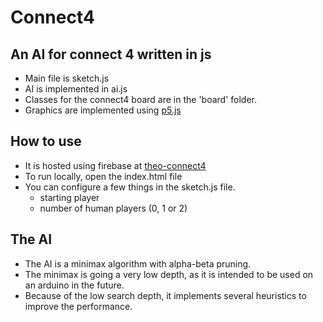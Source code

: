 # Connect4
## An AI for connect 4 written in js
- Main file is sketch.js
- AI is implemented in ai.js
- Classes for the connect4 board are in the 'board' folder.
- Graphics are implemented using [p5.js](https://p5js.org/)

## How to use
- It is hosted using firebase at [theo-connect4](https://theo-connect4.web.app/)
- To run locally, open the index.html file
- You can configure a few things in the sketch.js file.
    - starting player
    - number of human players (0, 1 or 2)

## The AI
- The AI is a minimax algorithm with alpha-beta pruning.
- The minimax is going a very low depth, as it is intended to be used on an arduino in the future.
- Because of the low search depth, it implements several heuristics to improve the performance.

